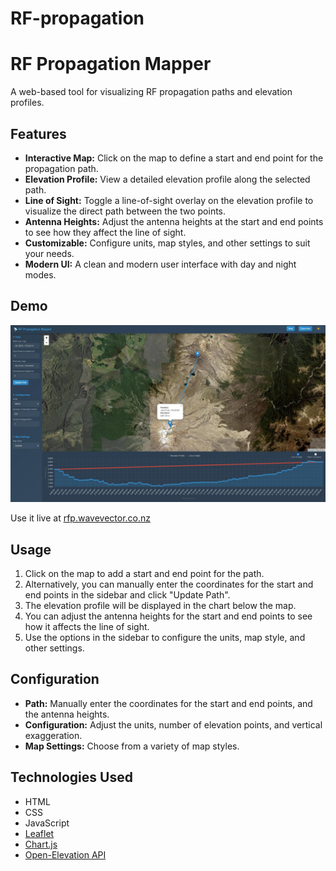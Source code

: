 # RF-propagation

# RF Propagation Mapper

A web-based tool for visualizing RF propagation paths and elevation profiles.

## Features

*   **Interactive Map:** Click on the map to define a start and end point for the propagation path.
*   **Elevation Profile:** View a detailed elevation profile along the selected path.
*   **Line of Sight:** Toggle a line-of-sight overlay on the elevation profile to visualize the direct path between the two points.
*   **Antenna Heights:** Adjust the antenna heights at the start and end points to see how they affect the line of sight.
*   **Customizable:** Configure units, map styles, and other settings to suit your needs.
*   **Modern UI:** A clean and modern user interface with day and night modes.

## Demo
![RF-propagation](./gui.jpg)

Use it live at [rfp.wavevector.co.nz](https://rfp.wavevector.co.nz)

## Usage

1.  Click on the map to add a start and end point for the path.
2.  Alternatively, you can manually enter the coordinates for the start and end points in the sidebar and click "Update Path".
3.  The elevation profile will be displayed in the chart below the map.
4.  You can adjust the antenna heights for the start and end points to see how it affects the line of sight.
5.  Use the options in the sidebar to configure the units, map style, and other settings.

## Configuration

*   **Path:** Manually enter the coordinates for the start and end points, and the antenna heights.
*   **Configuration:** Adjust the units, number of elevation points, and vertical exaggeration.
*   **Map Settings:** Choose from a variety of map styles.

## Technologies Used

*   HTML
*   CSS
*   JavaScript
*   [Leaflet](https://leafletjs.com/)
*   [Chart.js](https://www.chartjs.org/)
*   [Open-Elevation API](https://open-elevation.com/)
